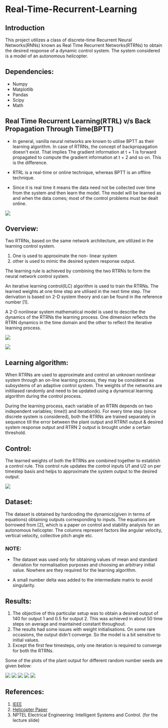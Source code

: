 # Real-Time-Recurrent-Learning


## Introduction


This project utilizes a class of discrete-time Recurrent Neural Networks(RNNs) known as Real Time Recurrent Networks(RTRNs) to obtain the desired response of a dynamic
control system. The  system considered is a model of an autonomous helicopter.

## Dependencies:

- Numpy
- Matplotlib
- Pandas
- Scipy
- Math

## Real Time Recurrent Learning(RTRL) v/s Back Propagation Through Time(BPTT)


- In general, vanilla neural networks are known to utilise BPTT as their learning algorithm. In case of RTRNs, the concept of    backpropagation doesn't exist.
That implies The gradient information at t + 1 is  forward  propagated  to  compute  the  gradient  information  at t + 2  and  so  on.   This  is  the  difference. 

- RTRL is a real-time or online technique, whereas BPTT is an offline technique.

- Since it is real time it means the data need not be collected over time from the system and then learn the model.
  The model will be learned as and when the data comes; most of the control problems must be dealt online.
  
  
 ![](Images/NPTEL_slide.jpg)                             
 

## Overview:

Two RTRNs, based on the same network architecture, are utilized in the learning control system. 

1. One is used to approximate the non- linear system
2. other is used to mimic the desired system response output. 

The learning rule is achieved by combining the two RTRNs to form the neural network control system.

An iterative learning control(ILC) algorithm is used to train the RTRNs. The learned weights at one time step are utilised in the next time step. The derivation is based on 2-D system theory and can be found in the reference number [1].

A 2-D nonlinear system mathematical model is used to describe the dynamics of the RTRNs the learning process. One dimension reflects the RTRN dynamics in the time domain and the other to reflect the iterative learning process.

![](Images/Output.png)

![](Images/architecture.png)




## Learning algorithm:

When RTRNs are used to approximate and control an unknown nonlinear system through an on-line learning process, they may be considered as subsystems of an adaptive control system. The weights of the networks  are initiliased randomly and need to be updated using a dynamical learning algorithm during the control process.
  
  During the learning process, each variable of an RTRN depends on two independent variables; time(t) and iteration(k). For every time step (since discrete system is considered), both the RTRNs are trained separately in sequence till the error between the plant output and RTRN1 output & desired system response output and RTRN 2 output is brought under a certain threshold.
  
  



## Control:

The learned weights of both the RTRNs are combined together to establish a control rule. This control rule updates the control inputs U1 and U2 on per timestep basis and helps to  approximate the system output to the desired output.




![](Images/control.png)







## Dataset:

The dataset is obtained by hardcoding the dynamics(given in terms of equations) obtaining outputs corresponding to inputs. The equations are borrowed from [2], which is a paper on control and stability analysis for an autonomous helicopter. The columns represent factors like angular velocity, vertical velocity, collective pitch angle etc.
  
### NOTE: 
 - The dataset was used only for obtaining values of mean and standard deviation for normalisation purposes and choosing an arbitrary initial value. Nowhere are they required for the learning algorithm.
 
 - A small number delta was added to the intermediate matrix to avoid singularity.








## Results:

1. The objective of this particular setup was to obtain a desired output of 140 for output 1 and 0.5 for output 2. This was achieved in about 50 time steps on average
and maintained constant throughout. 
2. The results had some issues with weight initialisations. On some rare occasions, the output didn't converge. So the model is a bit sensitive to initial values. 
3. Except the first few timesteps, only one iteration is required to converge for both the RTRNs.

Some of the plots of the plant output for different random number seeds are given below:







![](Images/Results/1.png)
![](Images/Results/2.png)
![](Images/Results/3.png)
![](Images/Results/4.png)
![](Images/Results/5.png)

## References:

1. [IEEE](https://ieeexplore.ieee.org/document/661316/)
2. [Helicopter Paper](https://www.researchgate.net/publication/235919994_Three-time_scale_singular_perturbation_control_and_stability_analysis_for_an_autonomous_helicopter_on_a_platform)
3. NPTEL Electrical Engineering: Intelligent Systems and Control. (for the lecture slide)
